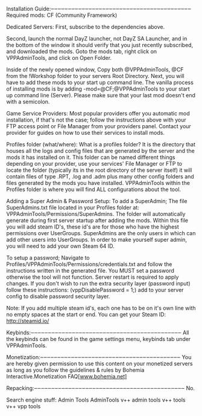 Installation Guide:‒‒‒‒‒‒‒‒‒‒‒‒‒‒‒‒‒‒‒‒‒‒‒‒‒‒‒‒‒‒‒‒‒‒‒‒‒‒‒‒‒
Required mods: CF (Community Framework)

Dedicated Servers:
First, subscribe to the dependencies above.

Second, launch the normal DayZ launcher, not DayZ SA Launcher, and in the bottom of the window it should verify that you just recently subscribed, and downloaded the mods. Goto the mods tab, right click on VPPAdminTools, and click on Open Folder.

Inside of the newly opened window, Copy both @VPPAdminTools, @CF from the !Workshop folder to your servers Root Directory. Next, you will have to add these mods to your start up command line. The vanilla process of installing mods is by adding -mod=@CF;@VPPAdminTools to your start up command line (Server). Please make sure that your last mod doesn't end with a semicolon.

Game Service Providers:
Most popular providers offer you automatic mod installation, if that's not the case; follow the instructions above with your FTP access point or File Manager from your providers panel. Contact your provider for guides on how to use their services to install mods.

Profiles folder (what/where):
What is a profiles folder? It is the directory that houses all the logs and config files that are generated by the server and the mods it has installed on it. This folder can be named different things depending on your provider, use your services' File Manager or FTP to locate the folder (typically its in the root directory of the server itself) it will contain files of type .RPT, .log and .adm plus many other config folders and files generated by the mods you have installed. VPPAdminTools within the Profiles folder is where you will find ALL configurations about the tool.

Adding a Super Admin & Password Setup:
To add a SuperAdmin; The file SuperAdmins.txt file located in your Profiles folder at: VPPAdminTools/Permissions/SuperAdmins. The folder will automatically generate during first server startup after adding the mods. Within this file you will add steam ID's, these id's are for those who have the highest permissions over UserGroups. SuperAdmins are the only users in which can add other users into UserGroups. In order to make yourself super admin, you will need to add your own Steam 64 ID.

To setup a password; Navigate to Profiles/VPPAdminTools/Permissions/credentials.txt and follow the instructions written in the generated file. You MUST set a password otherwise the tool will not function. Server restart is required to apply changes. If you don't wish to run the extra security layer (password input) follow these instructions: (vppDisablePassword = 1;) add to your server config to disable password security layer.

Note: If you add multiple steam id's, each one has to be on it's own line with no empty spaces at the start or end. You can get your Steam ID: http://steamid.io/

Keybinds:‒‒‒‒‒‒‒‒‒‒‒‒‒‒‒‒‒‒‒‒‒‒‒‒‒‒‒‒‒‒‒‒‒‒‒‒‒‒‒‒‒‒‒‒
All the keybinds can be found in the game settings menu, keybinds tab under VPPAdminTools.

Monetization:‒‒‒‒‒‒‒‒‒‒‒‒‒‒‒‒‒‒‒‒‒‒‒‒‒‒‒‒‒‒‒‒‒‒‒‒‒‒‒‒‒
You are hereby given permission to use this content on your monetized servers as long as you follow the guidelines & rules by Bohemia Interactive.Monetization FAQ[www.bohemia.net]

Repacking:‒‒‒‒‒‒‒‒‒‒‒‒‒‒‒‒‒‒‒‒‒‒‒‒‒‒‒‒‒‒‒‒‒‒‒‒‒‒‒‒‒‒‒‒
No.

Search engine stuff:
Admin Tools
AdminTools
v++ admin tools
v++ tools
v++
vpp tools